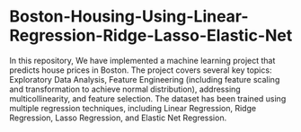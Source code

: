 # Boston-Housing-Using-Linear-Regression-Ridge-Lasso-Elastic-Net

In this repository, We have implemented a machine learning project that predicts house prices in Boston. The project covers several key topics: Exploratory Data Analysis, Feature Engineering (including feature scaling and transformation to achieve normal distribution), addressing multicollinearity, and feature selection. The dataset has been trained using multiple regression techniques, including Linear Regression, Ridge Regression, Lasso Regression, and Elastic Net Regression.
